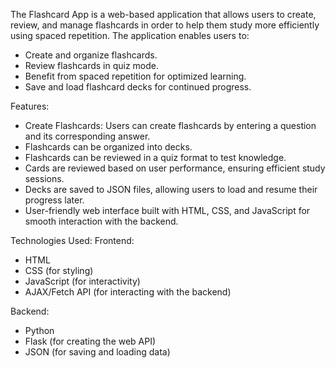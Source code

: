 The Flashcard App is a web-based application that allows users to create, review, and manage flashcards in order to help them study more efficiently using spaced repetition. The application enables users to:

- Create and organize flashcards.
- Review flashcards in quiz mode.
- Benefit from spaced repetition for optimized learning.
- Save and load flashcard decks for continued progress.
  
Features:
- Create Flashcards: Users can create flashcards by entering a question and its corresponding answer.
- Flashcards can be organized into decks.
- Flashcards can be reviewed in a quiz format to test knowledge.
- Cards are reviewed based on user performance, ensuring efficient study sessions.
- Decks are saved to JSON files, allowing users to load and resume their progress later.
-  User-friendly web interface built with HTML, CSS, and JavaScript for smooth interaction with the backend.
  
Technologies Used:
Frontend:
- HTML
- CSS (for styling)
- JavaScript (for interactivity)
- AJAX/Fetch API (for interacting with the backend)

Backend:
- Python
- Flask (for creating the web API)
- JSON (for saving and loading data)
